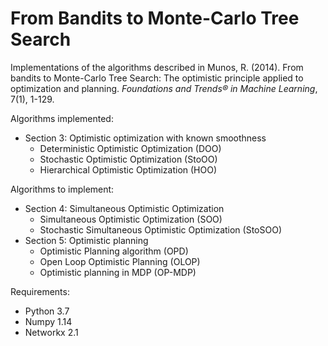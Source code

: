# From Bandits to Monte-Carlo Tree Search
Implementations of the algorithms described in Munos, R. (2014). From bandits to Monte-Carlo Tree Search: The optimistic principle applied to optimization and planning. *Foundations and Trends® in Machine Learning*, 7(1), 1-129.

Algorithms implemented:
  - Section 3: Optimistic optimization with known smoothness
    - Deterministic Optimistic Optimization (DOO)
    - Stochastic Optimistic Optimization (StoOO)
    - Hierarchical Optimistic Optimization (HOO)

Algorithms to implement:
  - Section 4: Simultaneous Optimistic Optimization
    - Simultaneous Optimistic Optimization (SOO)
    - Stochastic Simultaneous Optimistic Optimization (StoSOO)
  - Section 5: Optimistic planning
    - Optimistic Planning algorithm (OPD)
    - Open Loop Optimistic Planning (OLOP)
    - Optimistic planning in MDP (OP-MDP)



Requirements:
  - Python 3.7
  - Numpy 1.14
  - Networkx 2.1